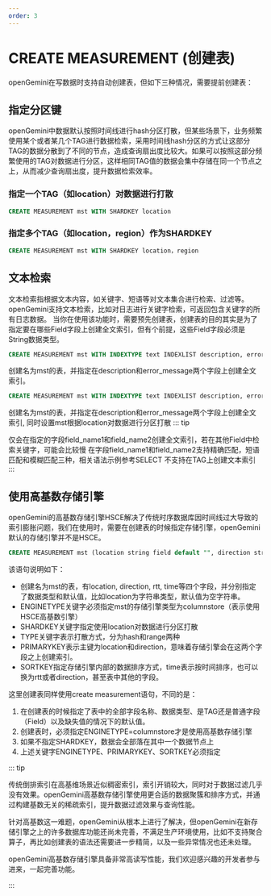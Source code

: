```yaml
---
order: 3
---
```


# CREATE MEASUREMENT (创建表)

openGemini在写数据时支持自动创建表，但如下三种情况，需要提前创建表：

## 指定分区键
openGemini中数据默认按照时间线进行hash分区打散，但某些场景下，业务频繁使用某个或者某几个TAG进行数据检索，采用时间线hash分区的方式让这部分TAG的数据分散到了不同的节点，造成查询扇出度比较大。如果可以按照这部分频繁使用的TAG对数据进行分区，这样相同TAG值的数据会集中存储在同一个节点之上，从而减少查询扇出度，提升数据检索效率。

### 指定一个TAG（如location）对数据进行打散
```sql
CREATE MEASUREMENT mst WITH SHARDKEY location
```
### 指定多个TAG（如location，region）作为SHARDKEY
```sql
CREATE MEASUREMENT mst WITH SHARDKEY location，region
```

## 文本检索
文本检索指根据文本内容，如关键字、短语等对文本集合进行检索、过滤等。openGemini支持文本检索，比如对日志进行关键字检索，可返回包含关键字的所有日志数据。
当你在使用该功能时，需要预先创建表，创建表的目的其实是为了指定要在哪些Field字段上创建全文索引，但有个前提，这些Field字段必须是String数据类型。
```sql
CREATE MEASUREMENT mst WITH INDEXTYPE text INDEXLIST description, error_message
```
创建名为mst的表，并指定在description和error_message两个字段上创建全文索引。

```sql
CREATE MEASUREMENT mst WITH INDEXTYPE text INDEXLIST description, error_message SHARDKEY location
```
创建名为mst的表，并指定在description和error_message两个字段上创建全文索引, 同时设置mst根据location对数据进行分区打散
::: tip

仅会在指定的字段field_name1和field_name2创建全文索引，若在其他Field中检索关键字，可能会比较慢
在字段field_name1和field_name2支持精确匹配，短语匹配和模糊匹配三种，相关语法示例参考SELECT
不支持在TAG上创建文本索引
:::
## 使用高基数存储引擎
openGemini的高基数存储引擎HSCE解决了传统时序数据库因时间线过大导致的索引膨胀问题，我们在使用时，需要在创建表的时候指定存储引擎，openGemini默认的存储引擎并不是HSCE。
```sql
CREATE MEASUREMENT mst (location string field default "", direction string field default "", rtt int field default 0, time int field default 0,) WITH ENGINETYPE = columnstore SHARDKEY location TYPE hash PRIMARYKEY location, direction SORTKEY time
```
该语句说明如下：
- 创建名为mst的表，有location, direction, rtt, time等四个字段，并分别指定了数据类型和默认值，比如location为字符串类型，默认值为空字符串。
- ENGINETYPE关键字必须指定mst的存储引擎类型为columnstore（表示使用HSCE高基数引擎）
- SHARDKEY关键字指定使用location对数据进行分区打散
- TYPE关键字表示打散方式，分为hash和range两种
- PRIMARYKEY表示主键为location和direction，意味着存储引擎会在这两个字段之上创建索引。
- SORTKEY指定存储引擎内部的数据排序方式，time表示按时间排序，也可以换为rtt或者direction，甚至表中其他的字段。

这里创建表同样使用create measurement语句，不同的是：
1. 在创建表的时候指定了表中的全部字段名称、数据类型、是TAG还是普通字段（Field）以及缺失值的情况下的默认值。
2. 创建表时，必须指定ENGINETYPE=columnstore才是使用高基数存储引擎
3. 如果不指定SHARDKEY，数据会全部落在其中一个数据节点上
4. 上述关键字ENGINETYPE、PRIMARYKEY、SORTKEY必须指定

::: tip

传统倒排索引在高基维场景近似稠密索引，索引开销较大，同时对于数据过滤几乎没有效果。openGemini高基数存储引擎使用更合适的数据聚簇和排序方式，并通过构建基数无关的稀疏索引，提升数据过滤效果与查询性能。  

针对高基数这一难题，openGemini从根本上进行了解决，但openGemini在新存储引擎之上的许多数据库功能还尚未完善，不满足生产环境使用，比如不支持聚合算子，再比如创建表的语法还需要进一步精简，以及一些异常情况也还未处理。  

openGemini高基数存储引擎具备非常高读写性能，我们欢迎感兴趣的开发者参与进来，一起完善功能。

:::




